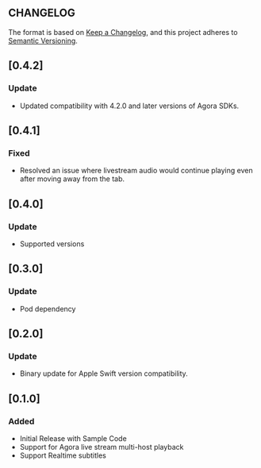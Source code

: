 ## CHANGELOG

The format is based on [Keep a Changelog](https://keepachangelog.com/en/1.0.0/),
and this project adheres to [Semantic Versioning](https://semver.org/spec/v2.0.0.html).

## [0.4.2]

### Update

  - Updated compatibility with 4.2.0 and later versions of Agora SDKs.

## [0.4.1]

### Fixed

  - Resolved an issue where livestream audio would continue playing even after moving away from the tab.

## [0.4.0]

### Update

  - Supported versions

## [0.3.0]

### Update

  - Pod dependency

## [0.2.0]

### Update

  - Binary update for Apple Swift version compatibility.

## [0.1.0]

### Added

  - Initial Release with Sample Code
  - Support for Agora live stream multi-host playback
  - Support Realtime subtitles

